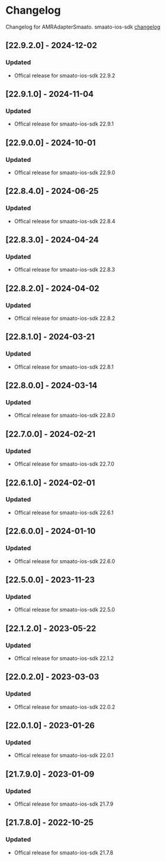 # Changelog

Changelog for AMRAdapterSmaato. 
smaato-ios-sdk [changelog](https://developers.smaato.com/publishers/nextgen-sdk-ios-changelog/)

## [22.9.2.0] - 2024-12-02
### Updated
- Offical release for smaato-ios-sdk 22.9.2

## [22.9.1.0] - 2024-11-04
### Updated
- Offical release for smaato-ios-sdk 22.9.1

## [22.9.0.0] - 2024-10-01
### Updated
- Offical release for smaato-ios-sdk 22.9.0

## [22.8.4.0] - 2024-06-25
### Updated
- Offical release for smaato-ios-sdk 22.8.4

## [22.8.3.0] - 2024-04-24
### Updated
- Offical release for smaato-ios-sdk 22.8.3

## [22.8.2.0] - 2024-04-02
### Updated
- Offical release for smaato-ios-sdk 22.8.2

## [22.8.1.0] - 2024-03-21
### Updated
- Offical release for smaato-ios-sdk 22.8.1

## [22.8.0.0] - 2024-03-14
### Updated
- Offical release for smaato-ios-sdk 22.8.0

## [22.7.0.0] - 2024-02-21
### Updated
- Offical release for smaato-ios-sdk 22.7.0

## [22.6.1.0] - 2024-02-01
### Updated
- Offical release for smaato-ios-sdk 22.6.1

## [22.6.0.0] - 2024-01-10
### Updated
- Offical release for smaato-ios-sdk 22.6.0

## [22.5.0.0] - 2023-11-23
### Updated
- Offical release for smaato-ios-sdk 22.5.0

## [22.1.2.0] - 2023-05-22
### Updated
- Offical release for smaato-ios-sdk 22.1.2

## [22.0.2.0] - 2023-03-03
### Updated
- Offical release for smaato-ios-sdk 22.0.2

## [22.0.1.0] - 2023-01-26
### Updated
- Offical release for smaato-ios-sdk 22.0.1

## [21.7.9.0] - 2023-01-09
### Updated
- Offical release for smaato-ios-sdk 21.7.9

## [21.7.8.0] - 2022-10-25
### Updated
- Offical release for smaato-ios-sdk 21.7.8
